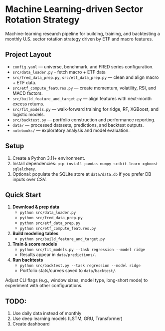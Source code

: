 # Machine Learning-driven Sector Rotation Strategy

Machine-learning research pipeline for building, training, and backtesting a monthly U.S. sector rotation strategy driven by ETF and macro features.

## Project Layout
- `config.yaml` — universe, benchmark, and FRED series configuration.
- `src/data_loader.py` - fetch macro + ETF data
- `src/fred_data_prep.py`, `src/etf_data_prep.py` — clean and align macro + ETF data.
- `src/etf_compute_features.py` — create momentum, volatility, RSI, and MACD factors.
- `src/build_feature_and_target.py` — align features with next-month excess returns.
- `src/fit_models.py` — walk-forward training for ridge, RF, XGBoost, and logistic models.
- `src/backtest.py` — portfolio construction and performance reporting.
- `data/` — processed datasets, predictions, and backtest outputs.
- `notebooks/` — exploratory analysis and model evaluation.

## Setup
1. Create a Python 3.11+ environment.
2. Install dependencies: `pip install pandas numpy scikit-learn xgboost sqlalchemy`.
3. Optional: populate the SQLite store at `data/data.db` if you prefer DB inputs over CSV.

## Quick Start
1. **Download & prep data**
   - `python src/data_loader.py`
   - `python src/fred_data_prep.py`
   - `python src/etf_data_prep.py`
   - `python src/etf_compute_features.py`
2. **Build modeling tables**
   - `python src/build_feature_and_target.py`
3. **Train & score models**
   - `python src/fit_models.py --task regression --model ridge`
   - Results appear in `data/predictions/`.
4. **Run backtests**
   - `python src/backtest.py --task regression --model ridge`
   - Portfolio stats/curves saved to `data/backtest/`.

Adjust CLI flags (e.g., window sizes, model type, long-short mode) to experiment with other configurations.


## TODO:
1. Use daily data instead of monthly
2. Use deep learning models (LSTM, GRU, Transformer)
3. Create dashboard